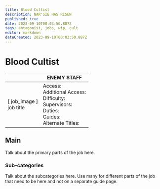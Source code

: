 ```yaml
---
title: Blood Cultist
description: NAR'SIE HAS RISEN
published: true
date: 2023-09-10T00:03:50.887Z
tags: antagonist, jobs, wip, cult
editor: markdown
dateCreated: 2023-09-10T00:03:50.887Z
---
```


# Blood Cultist

|                             | ENEMY STAFF                                                                                   |
|-----------------------------|----------------------------------------------------------------------------------------------|
| \[ job_image ]<br>job title | Access:<br>Additional Access:<br>Difficulty:<br>Supervisors:<br>Duties:<br>Guides:<br>Alternate Titles: |

## Main 
Talk about the primary parts of the job here.


### Sub-categories
Talk about the subcategories here. Use many for different parts of the job that need to be here and not on a separate guide page.